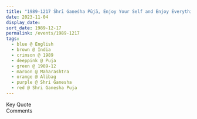 ```yaml
---
title: "1989-1217 Śhrī Gaṇeśha Pūjā, Enjoy Your Self and Enjoy Everything (Watch Everything Without Reacting, Acceptance Is the Way We Are Going to Enjoy and Nothing to Discuss in Sahaja Yoga), Alibag (100 kms S of Mumbai), Maharashtra, India"
date: 2023-11-04
display_date: 
sort_date: 1989-12-17
permalink: /events/1989-1217
tags:
  - blue @ English
  - brown @ India
  - crimson @ 1989
  - deeppink @ Puja
  - green @ 1989-12
  - maroon @ Maharashtra
  - orange @ Alibag
  - purple @ Shri Ganesha
  - red @ Shri Ganesha Puja
---
```


<wave-list>
  <list-title color="green" width="75">Key Quote</list-title>
  <list-item color="BlanchedAlmond"  width="200"></list-item>
  <list-item color="Lavender"></list-item>
  <list-item color="BlanchedAlmond"></list-item>
</wave-list>

<br>

<wave-list>
  <list-title color="green" width="75">Comments</list-title>
  <list-item color="BlanchedAlmond"  width="200"></list-item>
  <list-item color="Lavender"></list-item>
  <list-item color="BlanchedAlmond"></list-item>
</wave-list>